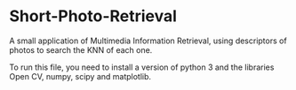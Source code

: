 # Short-Photo-Retrieval
A small application of Multimedia Information Retrieval, using descriptors of photos to search the KNN of each one.

To run this file, you need to install a version of python 3 and the libraries Open CV, numpy, scipy and matplotlib. 
